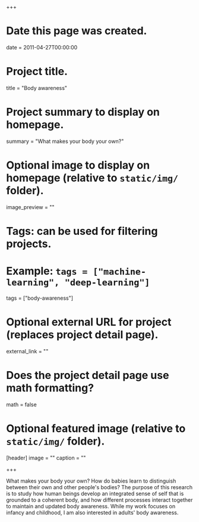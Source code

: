 +++
# Date this page was created.
date = 2011-04-27T00:00:00

# Project title.
title = "Body awareness"

# Project summary to display on homepage.
summary = "What makes your body your own?"

# Optional image to display on homepage (relative to `static/img/` folder).
image_preview = ""

# Tags: can be used for filtering projects.
# Example: `tags = ["machine-learning", "deep-learning"]`
tags = ["body-awareness"]

# Optional external URL for project (replaces project detail page).
external_link = ""

# Does the project detail page use math formatting?
math = false

# Optional featured image (relative to `static/img/` folder).
[header]
image = ""
caption = ""

+++

What makes your body your own? How do babies learn to distinguish between their own and other people's bodies?
The purpose of this research is to study how human beings develop an integrated sense of self that is grounded to a coherent body, and how different processes interact together to maintain and updated body awareness. While my work focuses on infancy and childhood, I am also interested in adults' body awareness.
